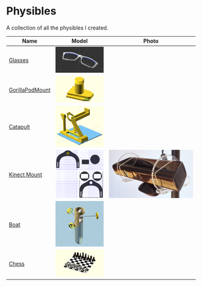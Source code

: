 # Physibles

A collection of all the physibles I created.

Name | Model | Photo
-----|-------|------
[Glasses](./glasses) | ![Glasses][gli] |
[GorillaPodMount](./gorillaPodMount) | ![GorillaPodMount][gpmi] |
[Catapult](./catapult) | ![Catapult][catai] |
[Kinect Mount](./kinect-mount) | ![Kinect Mount][kini] | ![Kinect Mount][kinp]
[Boat](./boat) | ![Boat][boati] |
[Chess](./chess) | ![Chess][chi] |

[boati]: ./boat/img/index.png
[catai]: ./catapult/img/index.png
[kini]: ./kinect-mount/img/index.png
[kinp]: ./kinect-mount/img/photo.jpeg
[chi]: ./chess/img/index.png
[gli]: ./glasses/main.png
[gpmi]: ./gorillaPodMount/img/index.png
